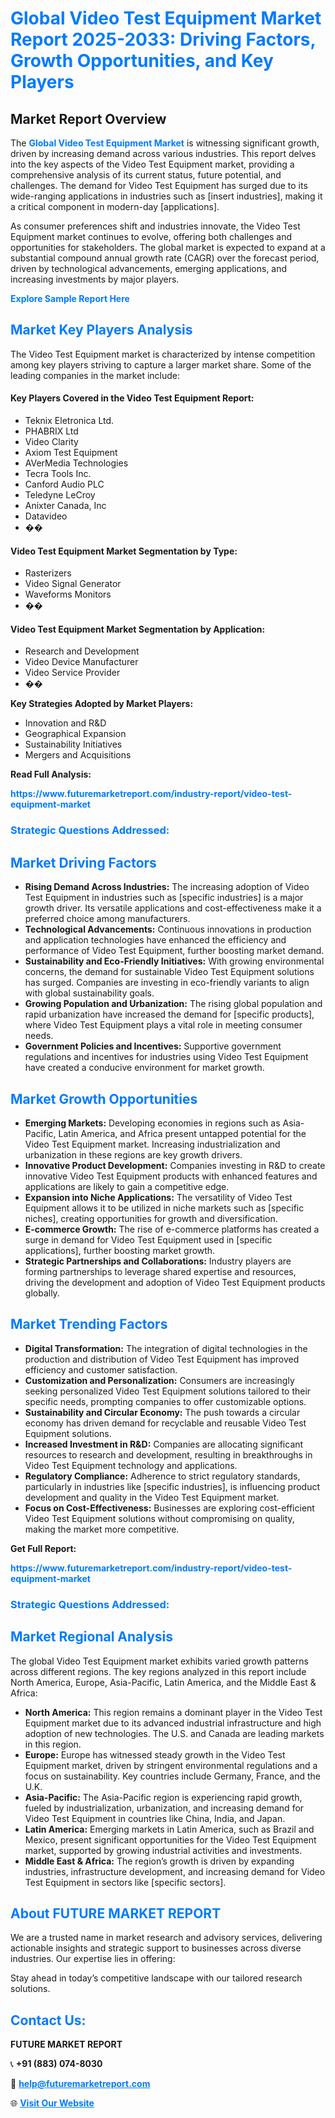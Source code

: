 <h1 style="color: #007BFF;">Global Video Test Equipment Market Report 2025-2033: Driving Factors, Growth Opportunities, and Key Players</h1>

<section id="overview">
<h2>Market Report Overview</h2>
<p>The <a href="https://www.futuremarketreport.com/industry-report/video-test-equipment-market" style="color: #007BFF; text-decoration: none;"><strong>Global Video Test Equipment Market</strong></a> is witnessing significant growth, driven by increasing demand across various industries. This report delves into the key aspects of the Video Test Equipment market, providing a comprehensive analysis of its current status, future potential, and challenges. The demand for Video Test Equipment has surged due to its wide-ranging applications in industries such as [insert industries], making it a critical component in modern-day [applications].</p>
<p>As consumer preferences shift and industries innovate, the Video Test Equipment market continues to evolve, offering both challenges and opportunities for stakeholders. The global market is expected to expand at a substantial compound annual growth rate (CAGR) over the forecast period, driven by technological advancements, emerging applications, and increasing investments by major players.</p>
</section>

<section id="overview">
<p><a href="https://www.futuremarketreport.com/request-sample/reportId=117878" style="color: #007BFF; text-decoration: none;"><strong>Explore Sample Report Here</strong></a></p>
</section>

<section id="key-players">
<h2 style="color: #007BFF;">Market Key Players Analysis</h2>
<p>The Video Test Equipment market is characterized by intense competition among key players striving to capture a larger market share. Some of the leading companies in the market include:</p>
<h4>Key Players Covered in the Video Test Equipment Report:</h4>
<ul><li>Teknix Eletronica Ltd.</li><li>PHABRIX Ltd</li><li>Video Clarity</li><li>Axiom Test Equipment</li><li>AVerMedia Technologies</li><li>Tecra Tools Inc.</li><li>Canford Audio PLC</li><li>Teledyne LeCroy</li><li>Anixter Canada, Inc</li><li>Datavideo</li><li>��</li></ul>
<h4>Video Test Equipment Market Segmentation by Type:</h4>
<ul><li>Rasterizers</li><li>Video Signal Generator</li><li>Waveforms Monitors</li><li>��</li></ul>

<h4>Video Test Equipment Market Segmentation by Application:</h4>
<ul><li>Research and Development</li><li>Video Device Manufacturer</li><li>Video Service Provider</li><li>��</li></ul>
<p><strong>Key Strategies Adopted by Market Players:</strong></p>
<ul>
<li>Innovation and R&D</li>
<li>Geographical Expansion</li>
<li>Sustainability Initiatives</li>
<li>Mergers and Acquisitions</li>
</ul>
</section>

<section>
<p><strong>Read Full Analysis: </strong></p><a href="https://www.futuremarketreport.com/industry-report/video-test-equipment-market" style="color: #007BFF; text-decoration: none;"><strong>https://www.futuremarketreport.com/industry-report/video-test-equipment-market</strong></a>
<h3 style="color: #007BFF;">Strategic Questions Addressed:</h3>
</section>

<section id="driving-factors">
<h2 style="color: #007BFF;">Market Driving Factors</h2>
<ul>
<li><strong>Rising Demand Across Industries:</strong> The increasing adoption of Video Test Equipment in industries such as [specific industries] is a major growth driver. Its versatile applications and cost-effectiveness make it a preferred choice among manufacturers.</li>
<li><strong>Technological Advancements:</strong> Continuous innovations in production and application technologies have enhanced the efficiency and performance of Video Test Equipment, further boosting market demand.</li>
<li><strong>Sustainability and Eco-Friendly Initiatives:</strong> With growing environmental concerns, the demand for sustainable Video Test Equipment solutions has surged. Companies are investing in eco-friendly variants to align with global sustainability goals.</li>
<li><strong>Growing Population and Urbanization:</strong> The rising global population and rapid urbanization have increased the demand for [specific products], where Video Test Equipment plays a vital role in meeting consumer needs.</li>
<li><strong>Government Policies and Incentives:</strong> Supportive government regulations and incentives for industries using Video Test Equipment have created a conducive environment for market growth.</li>
</ul>
</section>

<section id="growth-opportunities">
<h2 style="color: #007BFF;">Market Growth Opportunities</h2>
<ul>
<li><strong>Emerging Markets:</strong> Developing economies in regions such as Asia-Pacific, Latin America, and Africa present untapped potential for the Video Test Equipment market. Increasing industrialization and urbanization in these regions are key growth drivers.</li>
<li><strong>Innovative Product Development:</strong> Companies investing in R&D to create innovative Video Test Equipment products with enhanced features and applications are likely to gain a competitive edge.</li>
<li><strong>Expansion into Niche Applications:</strong> The versatility of Video Test Equipment allows it to be utilized in niche markets such as [specific niches], creating opportunities for growth and diversification.</li>
<li><strong>E-commerce Growth:</strong> The rise of e-commerce platforms has created a surge in demand for Video Test Equipment used in [specific applications], further boosting market growth.</li>
<li><strong>Strategic Partnerships and Collaborations:</strong> Industry players are forming partnerships to leverage shared expertise and resources, driving the development and adoption of Video Test Equipment products globally.</li>
</ul>
</section>

<section id="trending-factors">
<h2 style="color: #007BFF;">Market Trending Factors</h2>
<ul>
<li><strong>Digital Transformation:</strong> The integration of digital technologies in the production and distribution of Video Test Equipment has improved efficiency and customer satisfaction.</li>
<li><strong>Customization and Personalization:</strong> Consumers are increasingly seeking personalized Video Test Equipment solutions tailored to their specific needs, prompting companies to offer customizable options.</li>
<li><strong>Sustainability and Circular Economy:</strong> The push towards a circular economy has driven demand for recyclable and reusable Video Test Equipment solutions.</li>
<li><strong>Increased Investment in R&D:</strong> Companies are allocating significant resources to research and development, resulting in breakthroughs in Video Test Equipment technology and applications.</li>
<li><strong>Regulatory Compliance:</strong> Adherence to strict regulatory standards, particularly in industries like [specific industries], is influencing product development and quality in the Video Test Equipment market.</li>
<li><strong>Focus on Cost-Effectiveness:</strong> Businesses are exploring cost-efficient Video Test Equipment solutions without compromising on quality, making the market more competitive.</li>
</ul>
</section>

<section>
<p><strong>Get Full Report: </strong></p><a href="https://www.futuremarketreport.com/industry-report/video-test-equipment-market" style="color: #007BFF; text-decoration: none;"><strong>https://www.futuremarketreport.com/industry-report/video-test-equipment-market</strong></a>
<h3 style="color: #007BFF;">Strategic Questions Addressed:</h3>
</section>


<section id="regional-analysis">
<h2 style="color: #007BFF;">Market Regional Analysis</h2>
<p>The global Video Test Equipment market exhibits varied growth patterns across different regions. The key regions analyzed in this report include North America, Europe, Asia-Pacific, Latin America, and the Middle East & Africa:</p>
<ul>
<li><strong>North America:</strong> This region remains a dominant player in the Video Test Equipment market due to its advanced industrial infrastructure and high adoption of new technologies. The U.S. and Canada are leading markets in this region.</li>
<li><strong>Europe:</strong> Europe has witnessed steady growth in the Video Test Equipment market, driven by stringent environmental regulations and a focus on sustainability. Key countries include Germany, France, and the U.K.</li>
<li><strong>Asia-Pacific:</strong> The Asia-Pacific region is experiencing rapid growth, fueled by industrialization, urbanization, and increasing demand for Video Test Equipment in countries like China, India, and Japan.</li>
<li><strong>Latin America:</strong> Emerging markets in Latin America, such as Brazil and Mexico, present significant opportunities for the Video Test Equipment market, supported by growing industrial activities and investments.</li>
<li><strong>Middle East & Africa:</strong> The region’s growth is driven by expanding industries, infrastructure development, and increasing demand for Video Test Equipment in sectors like [specific sectors].</li>
</ul>
</section>

<footer>
<h2 style="color: #007BFF;">About FUTURE MARKET REPORT</h2>
<p>We are a trusted name in market research and advisory services, delivering actionable insights and strategic support to businesses across diverse industries. Our expertise lies in offering:</p>

<p>Stay ahead in today’s competitive landscape with our tailored research solutions.</p>

<h2 style="color: #007BFF;">Contact Us:</h2>
<p><strong>FUTURE MARKET REPORT</strong></p>
<p>📞 <strong>+91 (883) 074-8030</strong></p>
<p>📧 <strong><a href="mailto:help@futuremarketreport.com" style="color: #007BFF;">help@futuremarketreport.com</a></strong></p>
<p>🌐 <strong><a href="https://www.futuremarketreport.com/" style="color: #007BFF;">Visit Our Website</a></strong></p>
</footer>